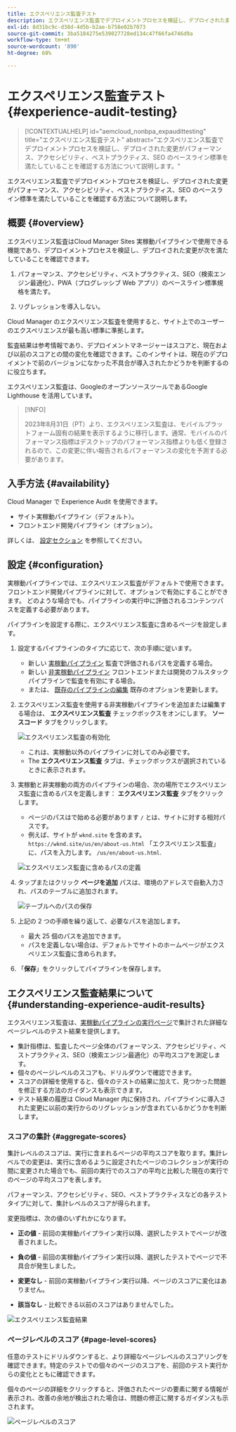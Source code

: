 ```yaml
---
title: エクスペリエンス監査テスト
description: エクスペリエンス監査でデプロイメントプロセスを検証し、デプロイされた変更がパフォーマンス、アクセシビリティ、ベストプラクティス、SEO のベースライン標準を満たしていることを確認する方法について説明します。
exl-id: 8d31bc9c-d38d-4d5b-b2ae-b758e02b7073
source-git-commit: 3ba5184275e539027728ed134c47f66fa4746d9a
workflow-type: tm+mt
source-wordcount: '890'
ht-degree: 68%

---
```



# エクスペリエンス監査テスト {#experience-audit-testing}

>[!CONTEXTUALHELP]
>id="aemcloud_nonbpa_expaudittesting"
>title="エクスペリエンス監査テスト"
>abstract="エクスペリエンス監査でデプロイメントプロセスを検証し、デプロイされた変更がパフォーマンス、アクセシビリティ、ベストプラクティス、SEO のベースライン標準を満たしていることを確認する方法について説明します。"

エクスペリエンス監査でデプロイメントプロセスを検証し、デプロイされた変更がパフォーマンス、アクセシビリティ、ベストプラクティス、SEO のベースライン標準を満たしていることを確認する方法について説明します。

## 概要 {#overview}

エクスペリエンス監査はCloud Manager Sites 実稼動パイプラインで使用できる機能であり、デプロイメントプロセスを検証し、デプロイされた変更が次を満たしていることを確認できます。

1. パフォーマンス、アクセシビリティ、ベストプラクティス、SEO（検索エンジン最適化）、PWA（プログレッシブ Web アプリ）のベースライン標準規格を満たす。

1. リグレッションを導入しない。

Cloud Manager のエクスペリエンス監査を使用すると、サイト上でのユーザーのエクスペリエンスが最も高い標準に準拠します。

監査結果は参考情報であり、デプロイメントマネージャーはスコアと、現在および以前のスコアとの間の変化を確認できます。このインサイトは、現在のデプロイメントで前のバージョンになかった不具合が導入されたかどうかを判断するのに役立ちます。

エクスペリエンス監査は、GoogleのオープンソースツールであるGoogle Lighthouse を活用しています。

>[!INFO]
>
>2023年8月31日（PT）より、エクスペリエンス監査は、モバイルプラットフォーム固有の結果を表示するように移行します。通常、モバイルのパフォーマンス指標はデスクトップのパフォーマンス指標よりも低く登録されるので、この変更に伴い報告されるパフォーマンスの変化を予測する必要があります。

## 入手方法 {#availability}

Cloud Manager で Experience Audit を使用できます。

* サイト実稼動パイプライン（デフォルト）。
* フロントエンド開発パイプライン（オプション）。

詳しくは、 [設定セクション](#configuration) を参照してください。

## 設定 {#configuration}

実稼動パイプラインでは、エクスペリエンス監査がデフォルトで使用できます。 フロントエンド開発パイプラインに対して、オプションで有効にすることができます。 どのような場合でも、パイプラインの実行中に評価されるコンテンツパスを定義する必要があります。

パイプラインを設定する際に、エクスペリエンス監査に含めるページを設定します。

1. 設定するパイプラインのタイプに応じて、次の手順に従います。

   * 新しい [実稼動パイプライン](/help/implementing/cloud-manager/configuring-pipelines/configuring-production-pipelines.md) 監査で評価されるパスを定義する場合。
   * 新しい [非実稼動パイプライン](/help/implementing/cloud-manager/configuring-pipelines/configuring-non-production-pipelines.md) フロントエンドまたは開発のフルスタックパイプラインで監査を有効にする場合。
   * または、 [既存のパイプラインの編集](/help/implementing/cloud-manager/configuring-pipelines/managing-pipelines.md) 既存のオプションを更新します。

1. エクスペリエンス監査を使用する非実稼動パイプラインを追加または編集する場合は、 **エクスペリエンス監査** チェックボックスをオンにします。 **ソースコード** タブをクリックします。

   ![エクスペリエンス監査の有効化](assets/experience-audit-enable.jpg)

   * これは、実稼動以外のパイプラインに対してのみ必要です。
   * The **エクスペリエンス監査** タブは、チェックボックスが選択されているときに表示されます。

1. 実稼動と非実稼動の両方のパイプラインの場合、次の場所でエクスペリエンス監査に含めるパスを定義します： **エクスペリエンス監査** タブをクリックします。

   * ページのパスはで始める必要があります `/` とは、サイトに対する相対パスです。
   * 例えば、サイトが `wknd.site` を含めます。 `https://wknd.site/us/en/about-us.html` 「エクスペリエンス監査」に、パスを入力します。 `/us/en/about-us.html`.

   ![エクスペリエンス監査に含めるパスの定義](assets/experience-audit-add-page.png)

1. タップまたはクリック **ページを追加** パスは、環境のアドレスで自動入力され、パスのテーブルに追加されます。

   ![テーブルへのパスの保存](assets/experience-audit-page-added.png)

1. 上記の 2 つの手順を繰り返して、必要なパスを追加します。

   * 最大 25 個のパスを追加できます。
   * パスを定義しない場合は、デフォルトでサイトのホームページがエクスペリエンス監査に含められます。

1. 「**保存**」をクリックしてパイプラインを保存します。

## エクスペリエンス監査結果について {#understanding-experience-audit-results}

エクスペリエンス監査は、[実稼動パイプラインの実行ページ](/help/implementing/cloud-manager/deploy-code.md)で集計された詳細なページレベルのテスト結果を提供します。

* 集計指標は、監査したページ全体のパフォーマンス、アクセシビリティ、ベストプラクティス、SEO（検索エンジン最適化）の平均スコアを測定します。
* 個々のページレベルのスコアも、ドリルダウンで確認できます。
* スコアの詳細を使用すると、個々のテストの結果に加えて、見つかった問題を修正する方法のガイダンスも表示できます。
* テスト結果の履歴は Cloud Manager 内に保持され、パイプラインに導入された変更に以前の実行からのリグレッションが含まれているかどうかを判断します。

### スコアの集計 {#aggregate-scores}

集計レベルのスコアは、実行に含まれるページの平均スコアを取ります。集計レベルでの変更は、実行に含めるように設定されたページのコレクションが実行の間に変更された場合でも、前回の実行でのスコアの平均と比較した現在の実行でのページの平均スコアを表します。

パフォーマンス、アクセシビリティ、SEO、ベストプラクティスなどの各テストタイプに対して、集計レベルのスコアが得られます。

変更指標は、次の値のいずれかになります。

* **正の値** - 前回の実稼動パイプライン実行以降、選択したテストでページが改善されました。

* **負の値** - 前回の実稼動パイプライン実行以降、選択したテストでページで不具合が発生しました。

* **変更なし** - 前回の実稼動パイプライン実行以降、ページのスコアに変化はありません。

* **該当なし** - 比較できる以前のスコアはありませんでした。

![エクスペリエンス監査結果](/help/implementing/cloud-manager/assets/exp-audit-1.png)

### ページレベルのスコア {#page-level-scores}

任意のテストにドリルダウンすると、より詳細なページレベルのスコアリングを確認できます。特定のテストでの個々のページのスコアを、前回のテスト実行からの変化とともに確認できます。

個々のページの詳細をクリックすると、評価されたページの要素に関する情報が表示され、改善の余地が検出された場合は、問題の修正に関するガイダンスも示されます。

![ページレベルのスコア](/help/implementing/cloud-manager/assets/exp-audit-2.png)
